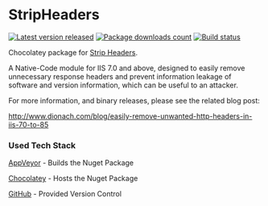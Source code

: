 # StripHeaders

[![Latest version released](https://img.shields.io/chocolatey/v/newrelic-dotnet.svg)](https://chocolatey.org/packages/stripheaders)
[![Package downloads count](https://img.shields.io/chocolatey/dt/newrelic-dotnet.svg)](https://chocolatey.org/packages/stripheaders)
[![Build status](https://ci.appveyor.com/api/projects/status/md5xg3pwjlumn87y?svg=true)](https://ci.appveyor.com/project/TechIsCool/stripheaders)

Chocolatey package for [Strip Headers](https://github.com/TechIsCool/StripHeaders).


A Native-Code module for IIS 7.0 and above, designed to easily remove unnecessary response headers and prevent information leakage of software and version information, which can be useful to an attacker.

For more information, and binary releases, please see the related blog post:

http://www.dionach.com/blog/easily-remove-unwanted-http-headers-in-iis-70-to-85

### Used Tech Stack
[AppVeyor](https://ci.appveyor.com/project/TechIsCool/stripheaders) -
Builds the Nuget Package

[Chocolatey](https://chocolatey.org/packages/stripheaders) -
Hosts the Nuget Package

[GitHub](https://github.com/TechIsCool/stripheaders) -
Provided Version Control